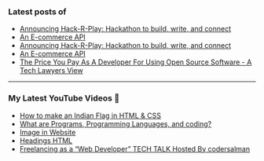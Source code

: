 ### Latest posts of 
<!-- BLOG-POST-LIST:START -->
- [Announcing Hack-R-Play: Hackathon to build, write, and connect](https://blog.codersalman.live/announcing-hack-r-play-hackathon-to-build-write-and-connect-1)
- [An E-commerce API](https://blog.codersalman.live/an-e-commerce-api-1)
- [Announcing Hack-R-Play: Hackathon to build, write, and connect](https://blog.codersalman.live/announcing-hack-r-play-hackathon-to-build-write-and-connect-1)
- [An E-commerce API](https://blog.codersalman.live/an-e-commerce-api-1)
- [The Price You Pay As A Developer For Using Open Source Software - A Tech Lawyers View](https://blog.codersalman.live/the-price-you-pay-as-a-developer-for-using-open-source-software-a-tech-lawyers-view-1)
<!-- BLOG-POST-LIST:END -->

<hr>

### My Latest YouTube Videos 🌱
<!-- YOUTUBE:START -->
- [How to make an Indian Flag in HTML &amp; CSS ](https://www.youtube.com/watch?v=5IxQYP8xTIE)
- [What are  Programs, Programming Languages, and coding? ](https://www.youtube.com/watch?v=9_b_2HpqasE)
- [Image in Website ](https://www.youtube.com/watch?v=g2bmNTShT-Q)
- [Headings HTML ](https://www.youtube.com/watch?v=YCgJBxAvboA)
- [Freelancing as a “Web Developer”   TECH TALK  Hosted By codersalman ](https://www.youtube.com/watch?v=K0W59SFiIHg)
<!-- YOUTUBE:END -->
